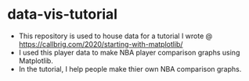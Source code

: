 # data-vis-tutorial
* This repository is used to house data for a tutorial I wrote @ https://callbrig.com/2020/starting-with-matplotlib/
* I used this player data to make NBA player comparison graphs using Matplotlib.
* In the tutorial, I help people make thier own NBA comparison graphs.
